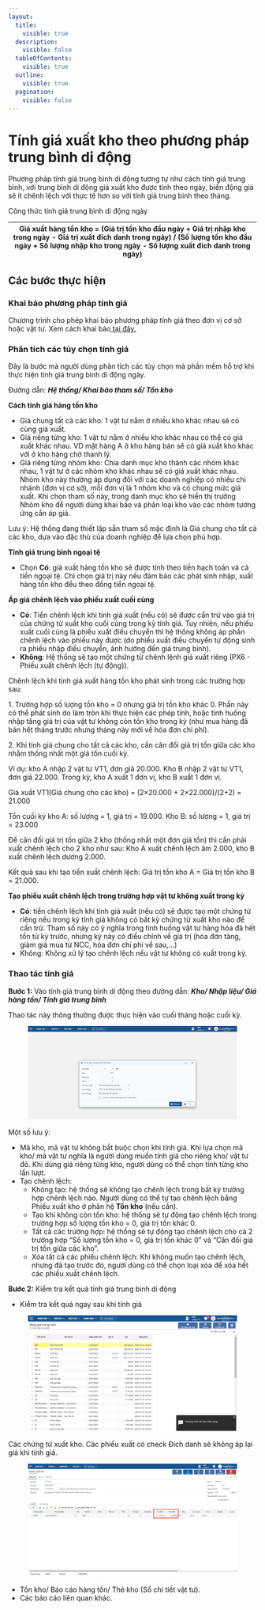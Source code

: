 ```yaml
---
layout:
  title:
    visible: true
  description:
    visible: false
  tableOfContents:
    visible: true
  outline:
    visible: true
  pagination:
    visible: false
---
```


# Tính giá xuất kho theo phương pháp trung bình di động

Phương pháp tính giá trung bình di động tương tự như cách tính giá trung bình, với trung bình di động giá xuất kho được tính theo ngày, biến động giá sẽ ít chênh lệch với thực tế hơn so với tính giá trung bình theo tháng.

Công thức tính giá trung bình di động ngày

| Giá xuất hàng tồn kho = (Giá trị tồn kho đầu ngày + Giá trị nhập kho trong ngày - Giá trị xuất đích danh trong ngày) / (Số lượng tồn kho đầu ngày + Số lượng nhập kho trong ngày - Số lượng xuất đích danh trong ngày) |
| ---------------------------------------------------------------------------------------------------------------------------------------------------------------------------------------------------------------------- |

## Các bước thực hiện

### Khai báo phương pháp tính giá&#x20;

Chương trình cho phép khai báo phương pháp tính giá theo đơn vị cơ sở hoặc vật tư. Xem cách khai báo[ tại đây.](khai-bao-phuong-phap-tinh-gia.md)

### Phân tích các tùy chọn tính giá

Đây là bước mà người dùng phân tích các tùy chọn mà phần mềm hỗ trợ khi thực hiện tính giá trung bình di động ngày.

Đường dẫn: _**Hệ thống/ Khai báo tham số/ Tồn kho**_

**Cách tính giá hàng tồn kho**

* Giá chung tất cả các kho: 1 vật tư nằm ở nhiều kho khác nhau sẽ có cùng giá xuất.
* Giá riêng từng kho: 1 vật tư nằm ở nhiều kho khác nhau có thể có giá xuất khác nhau. VD mặt hàng A ở kho hàng bán sẽ có giá xuất kho khác với ở kho hàng chờ thanh lý.
* Giá riêng từng nhóm kho: Chia danh mục kho thành các nhóm khác nhau, 1 vật tư ở các nhóm kho khác nhau sẽ có giá xuất khác nhau. Nhóm kho này thường áp dụng đối với các doanh nghiệp có nhiều chi nhánh (đơn vị cơ sở), mỗi đơn vị là 1 nhóm kho và có chung mức giá xuất. Khi chọn tham số này, trong danh mục kho sẽ hiển thị trường Nhóm kho để người dùng khai báo và phân loại kho vào các nhóm tương ứng cần áp giá.

Lưu ý: Hệ thống đang thiết lập sẵn tham số mặc định là Giá chung cho tất cả các kho, dựa vào đặc thù của doanh nghiệp để lựa chọn phù hợp.

**Tính giá trung bình ngoại tệ**

* Chọn **Có**: giá xuất hàng tồn kho sẽ được tính theo tiền hạch toán và cả tiền ngoại tệ. Chỉ chọn giá trị này nếu đảm bảo các phát sinh nhập, xuất hàng tồn kho đều theo đồng tiền ngoại tệ.

**Áp giá chênh lệch vào phiếu xuất cuối cùng**

* **Có**: Tiền chênh lệch khi tính giá xuất (nếu có) sẽ được cấn trừ vào giá trị của chứng từ xuất kho cuối cùng trong kỳ tính giá. Tuy nhiên, nếu phiếu xuất cuối cùng là phiếu xuất điều chuyển thì hệ thống không áp phần chênh lệch vào phiếu này được (do phiếu xuất điều chuyển tự động sinh ra phiếu nhập điều chuyển, ảnh hưởng đến giá trung bình).
* **Không**: Hệ thống sẽ tạo một chứng từ chênh lệnh giá xuất riêng (PX6 - Phiếu xuất chênh lệch (tự động)).&#x20;

Chênh lệch khi tính giá xuất hàng tồn kho phát sinh trong các trường hợp sau:

1\. Trường hợp số lượng tồn kho = 0 nhưng giá trị tồn kho khác 0. Phần này có thể phát sinh do làm tròn khi thực hiện các phép tính, hoặc tình huống nhập tăng giá trị của vật tư không còn tồn kho trong kỳ (như mua hàng đã bán hết tháng trước nhưng tháng này mới về hóa đơn chi phí).

2\. Khi tính giá chung cho tất cả các kho, cần cân đối giá trị tồn giữa các kho nhằm thống nhất một giá tồn cuối kỳ.

Ví dụ: kho A nhập 2 vật tư VT1, đơn giá 20.000. Kho B nhập 2 vật tư VT1, đơn giá 22.000. Trong kỳ, kho A xuất 1 đơn vị, kho B xuất 1 đơn vị.

Giá xuất VT1(Giá chung cho các kho) = (2×20.000 + 2×22.000)/(2+2) = 21.000

Tồn cuối kỳ kho A: số lượng = 1, giá trị = 19.000. Kho B: số lượng = 1, giá trị = 23.000

Để cân đối giá trị tồn giữa 2 kho (thống nhất một đơn giá tồn) thì cần phải xuất chênh lệch cho 2 kho như sau: Kho A xuất chênh lệch âm 2.000, kho B xuất chênh lệch dương 2.000.

Kết quả sau khi tạo tiền xuất chênh lệch: Giá trị tồn kho A = Giá trị tồn kho B = 21.000.

**Tạo phiếu xuất chênh lệch trong trường hợp vật tư không xuất trong kỳ**

* **Có**: tiền chênh lệch khi tính giá xuất (nếu có) sẽ được tạo một chứng từ riêng nếu trong kỳ tính giá không có bất kỳ chứng từ xuất kho nào để cấn trừ. Tham số này có ý nghĩa trong tình huống vật tư hàng hóa đã hết tồn từ kỳ trước, nhưng kỳ này có điều chỉnh về giá trị (hóa đơn tăng, giảm giá mua từ NCC, hóa đơn chi phí về sau,...)
* Không: Không xử lý tạo chênh lệch nếu vật tư không có xuất trong kỳ.

### Thao tác tính giá

**Bước 1:** Vào tính giá trung bình di động theo đường dẫn: _**Kho/ Nhập liệu/ Giá hàng tồn/ Tính giá trung bình**_

Thao tác này thông thường được thực hiện vào cuối tháng hoặc cuối kỳ.&#x20;

<figure><img src="../../.gitbook/assets/Giá trung bình di động.png" alt=""><figcaption></figcaption></figure>

Một số lưu ý:

* Mã kho, mã vật tư không bắt buộc chọn khi tính giá. Khi lựa chọn mã kho/ mã vật tư nghĩa là người dùng muốn tính giá cho riêng kho/ vật tư đó. Khi dùng giá riêng từng kho, người dùng có thể chọn tính từng kho lần lượt.&#x20;
* Tạo chênh lệch:
  * Không tạo: hệ thống sẽ không tạo chênh lệch trong bất kỳ trường hợp chênh lệch nào. Người dùng có thể tự tạo chênh lệch bằng Phiếu xuất kho ở phân hệ **Tồn kho** (nếu cần).
  * Tạo khi không còn tồn kho: hệ thống sẽ tự động tạo chênh lệch trong trường hợp số lượng tồn kho = 0, giá trị tồn khác 0.
  * Tất cả các trường hợp: hệ thống sẽ tự động tạo chênh lệch cho cả 2 trường hợp “Số lượng tồn kho = 0, giá trị tồn khác 0” và “Cân đối giá trị tồn giữa các kho”.
  * Xóa tất cả các phiếu chênh lệch: Khi không muốn tạo chênh lệch, nhưng đã tạo trước đó, người dùng có thể chọn loại xóa để xóa hết các phiếu xuất chênh lệch.

**Bước 2:** Kiểm tra kết quả tính giá trung bình di động&#x20;

* Kiểm tra kết quả ngay sau khi tính giá

<figure><img src="../../.gitbook/assets/Trung bình di động.png" alt=""><figcaption></figcaption></figure>

Các chứng từ xuất kho. Các phiếu xuất có check Đích danh sẽ không áp lại giá khi tính giá.

<figure><img src="../../.gitbook/assets/tính giá tb 02.webp" alt=""><figcaption></figcaption></figure>

* Tồn kho/ Báo cáo hàng tồn/ Thẻ kho (Sổ chi tiết vật tư).
* Các báo cáo liên quan khác.
